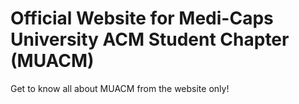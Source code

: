 # Official Website for Medi-Caps University ACM Student Chapter (MUACM)

Get to know all about MUACM from the website only!
